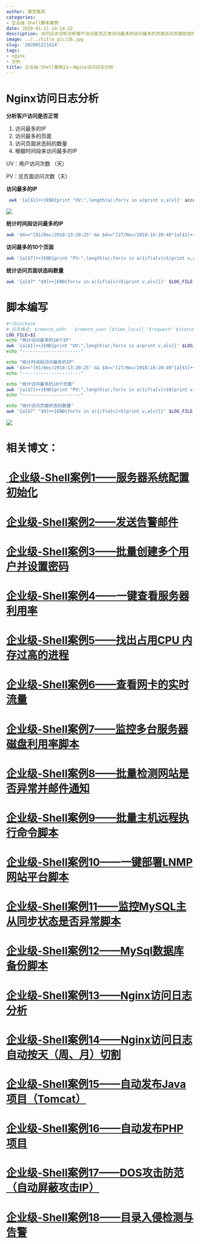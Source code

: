 ```yaml
---
author: 南宫乘风
categories:
- 企业级-Shell脚本案例
date: 2020-01-21 14:14:12
description: 访问日志分析分析客户访问是否正常访问最多的访问最多的页面访问页面状态码的数量根据时间段来访问最多的：用户访问次数天：总页面访问次数天访问最多的统计时间段访问最多的访问最多的个页面统计访问页面状态码数量。。。。。。。
image: ../../title_pic/26.jpg
slug: '202001211414'
tags:
- nginx
- 分析
title: 企业级-Shell案例13——Nginx访问日志分析
---
```


<!--more-->

# Nginx访问日志分析

**分析客户访问是否正常**

1.  访问最多的IP
2.  访问最多的页面
3.  访问页面状态码的数量
4.  根据时间段来访问最多的IP

UV：用户访问次数 （天）

PV：总页面访问次数（天）

**访问最多的IP**

```bash
 awk '{a[$1]++}END{print "UV:",length(a);for(v in a)print v,a[v]}' access.log |sort -k2 -nr |head -10
```

![](../../image/20200121140247369.png)

**统计时间段访问最多的IP**

```bash
awk '$4>="[01/Dec/2018:13:20:25" && $4<="[27/Nov/2018:16:20:49"{a[$1]++}END{for(v in a)print v,a[v]}' $LOG_FILE |sort -k2 -nr|head -10
```

**访问最多的10个页面**

```bash
awk '{a[$7]++}END{print "PV:",length(a);for(v in a){if(a[v]>5)print v,a[v]}}' access.log |sort -k2 -nr
```

**统计访问页面状态码数量**

```bash
awk '{a[$7" "$9]++}END{for(v in a){if(a[v]>5)print v,a[v]}}' $LOG_FILE |sort -k3 -nr
```

# 脚本编写

```bash
#!/bin/bash
# 日志格式: $remote_addr - $remote_user [$time_local] "$request" $status $body_bytes_sent "$http_referer" "$http_user_agent" "$http_x_forwarded_for"
LOG_FILE=$1
echo "统计访问最多的10个IP"
awk '{a[$1]++}END{print "UV:",length(a);for(v in a)print v,a[v]}' $LOG_FILE |sort -k2 -nr |head -10
echo "----------------------"

echo "统计时间段访问最多的IP"
awk '$4>="[01/Dec/2018:13:20:25" && $4<="[27/Nov/2018:16:20:49"{a[$1]++}END{for(v in a)print v,a[v]}' $LOG_FILE |sort -k2 -nr|head -10
echo "----------------------"

echo "统计访问最多的10个页面"
awk '{a[$7]++}END{print "PV:",length(a);for(v in a){if(a[v]>10)print v,a[v]}}' $LOG_FILE |sort -k2 -nr
echo "----------------------"

echo "统计访问页面状态码数量"
awk '{a[$7" "$9]++}END{for(v in a){if(a[v]>5)print v,a[v]}}' $LOG_FILE |sort -k3 -nr
```

![](../../image/20200121141350865.png)

# 相关博文：

# [ 企业级-Shell案例1——服务器系统配置初始化](https://blog.csdn.net/heian_99/article/details/104027379)

# [企业级-Shell案例2——发送告警邮件](https://blog.csdn.net/heian_99/article/details/104028229)

# [企业级-Shell案例3——批量创建多个用户并设置密码](https://blog.csdn.net/heian_99/article/details/104028407)

# [企业级-Shell案例4——一键查看服务器利用率](https://blog.csdn.net/heian_99/article/details/104028739)

# [企业级-Shell案例5——找出占用CPU 内存过高的进程](https://blog.csdn.net/heian_99/article/details/104030019)

# [企业级-Shell案例6——查看网卡的实时流量](https://blog.csdn.net/heian_99/article/details/104030173)

# [企业级-Shell案例7——监控多台服务器磁盘利用率脚本](https://blog.csdn.net/heian_99/article/details/104031458)

# [企业级-Shell案例8——批量检测网站是否异常并邮件通知](https://blog.csdn.net/heian_99/article/details/104032121)

# [企业级-Shell案例9——批量主机远程执行命令脚本](https://blog.csdn.net/heian_99/article/details/104039706)

# [企业级-Shell案例10——一键部署LNMP网站平台脚本](https://blog.csdn.net/heian_99/article/details/104039886)

# [企业级-Shell案例11——监控MySQL主从同步状态是否异常脚本](https://blog.csdn.net/heian_99/article/details/104040379)

# [企业级-Shell案例12——MySql数据库备份脚本](https://blog.csdn.net/heian_99/article/details/104061077)

# [企业级-Shell案例13——Nginx访问日志分析](https://blog.csdn.net/heian_99/article/details/104061361)

# [企业级-Shell案例14——Nginx访问日志自动按天（周、月）切割](https://blog.csdn.net/heian_99/article/details/104061818)

# [企业级-Shell案例15——自动发布Java项目（Tomcat）](https://blog.csdn.net/heian_99/article/details/104062470)

# [企业级-Shell案例16——自动发布PHP项目](https://blog.csdn.net/heian_99/article/details/104062967)

# [企业级-Shell案例17——DOS攻击防范（自动屏蔽攻击IP）](https://blog.csdn.net/heian_99/article/details/104063402)

# [企业级-Shell案例18——目录入侵检测与告警](https://blog.csdn.net/heian_99/article/details/104063746)